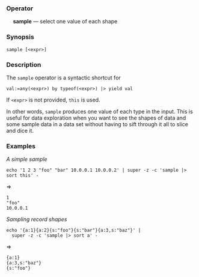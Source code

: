 ### Operator

&emsp; **sample** &mdash; select one value of each shape

### Synopsis
```
sample [<expr>]
```
### Description

The `sample` operator is a syntactic shortcut for
```
val:=any(<expr>) by typeof(<expr>) |> yield val
```
If `<expr>` is not provided, `this` is used.

In other words, `sample` produces one value of each type in the input.
This is useful for data exploration when you want to see the shapes
of data and some sample data in a data set without having to sift
through it all to slice and dice it.

### Examples

_A simple sample_
```mdtest-command
echo '1 2 3 "foo" "bar" 10.0.0.1 10.0.0.2' | super -z -c 'sample |> sort this' -
```
=>
```mdtest-output
1
"foo"
10.0.0.1
```

_Sampling record shapes_
```mdtest-command
echo '{a:1}{a:2}{s:"foo"}{s:"bar"}{a:3,s:"baz"}' |
  super -z -c 'sample |> sort a' -
```
=>
```mdtest-output
{a:1}
{a:3,s:"baz"}
{s:"foo"}
```
